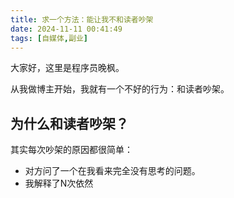 ```yaml
---
title: 求一个方法：能让我不和读者吵架
date: 2024-11-11 00:41:49
tags: [自媒体,副业]
---
```



大家好，这里是程序员晚枫。

从我做博主开始，我就有一个不好的行为：和读者吵架。

## 为什么和读者吵架？

其实每次吵架的原因都很简单：

- 对方问了一个在我看来完全没有思考的问题。
- 我解释了N次依然

